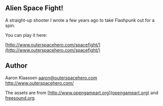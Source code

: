 ## Alien Space Fight!

A straight-up shooter I wrote a few years ago to take Flashpunk out for a spin.

You can play it here:

[http://www.outerspacehero.com/spacefight/](http://www.outerspacehero.com/spacefight/)

## Author

Aaron Klaassen
aaron@outerspacehero.com
http://www.outerspacehero.com/

The assets are from [http://www.opengameart.org](opengameart.org) and [freesound.org](http://www.freesound.org/).